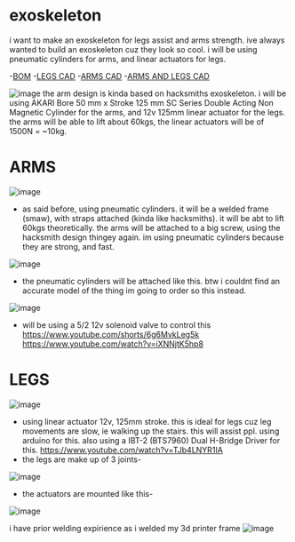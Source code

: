 # exoskeleton
i want to make an exoskeleton for legs assist and arms strength. ive always wanted to build an exoskeleton cuz they look so cool.
i will be using pneumatic cylinders for arms, and linear actuators for legs. 

-[BOM](https://docs.google.com/spreadsheets/d/10XigN096NJHvW7nxLyGELot7_vH0Ojs5yY065tavQhg/edit?usp=sharing)
-[LEGS CAD](https://a360.co/3I41hVo)
-[ARMS CAD](https://a360.co/40tz9Bn)
-[ARMS AND LEGS CAD](https://a360.co/4evxjGg)

![image](https://github.com/user-attachments/assets/cc1418e3-cad0-4533-a4bc-5b1a87c4ac63)
the arm design is kinda based on hacksmiths exoskeleton. i will be using AKARI Bore 50 mm x Stroke 125 mm SC Series Double Acting Non Magnetic Cylinder for the arms, and 12v 125mm linear actuator for the legs. the arms will be able to lift about 60kgs, the linear actuators will be of 1500N = ~10kg.

# ARMS

![image](https://github.com/user-attachments/assets/d1221480-946b-4dcb-ac57-0f07d9ad3005)
- as said before, using pneumatic cylinders. it will be a welded frame (smaw), with straps attached (kinda like hacksmiths). it will be abt to lift 60kgs theoretically. the arms will be attached to a big screw, using the hacksmith design thingey again. im using pneumatic cylinders because they are strong, and fast.

![image](https://github.com/user-attachments/assets/5588ece2-8c7b-44e5-beec-597e8a38c27b)
- the pneumatic cylinders will be attached like this. btw i couldnt find an accurate model of the thing im going to order so this instead.

![image](https://github.com/user-attachments/assets/7b865bce-d288-4e70-a80d-ce58a4f734df)
- will be using a 5/2 12v solenoid valve to control this
https://www.youtube.com/shorts/6g6MvkLeg5k
https://www.youtube.com/watch?v=iXNNjtK5hp8

# LEGS
![image](https://github.com/user-attachments/assets/5c6a66b7-71ca-4e0c-8a8e-67433f472b3e)
- using linear actuator 12v, 125mm stroke. this is ideal for legs cuz leg movements are slow, ie walking up the stairs. this will assist ppl. using arduino for this. also using a IBT-2 (BTS7960) Dual H-Bridge Driver for this.
https://www.youtube.com/watch?v=TJb4LNYR1IA
- the legs are make up of 3 joints-

![image](https://github.com/user-attachments/assets/12ff2fa3-5128-4480-a4c8-8ca16443fedb)
- the actuators are mounted like this-

![image](https://github.com/user-attachments/assets/bdac22cd-719a-4df5-a62c-3672e10ac709)

i have prior welding expirience as i welded my 3d printer frame
![image](https://github.com/user-attachments/assets/36f43ff5-0100-46d6-9c65-d864453aeda2)


